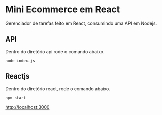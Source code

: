 # Mini Ecommerce em React

Gerenciador de tarefas feito em React, consumindo uma API em Nodejs.

## API

Dentro do diretório api rode o comando abaixo.

```shell
node index.js
```

## Reactjs

Dentro do diretório react, rode o comando abaixo.

```shell
npm start
```
[http://localhost:3000](http://localhost:3000)
